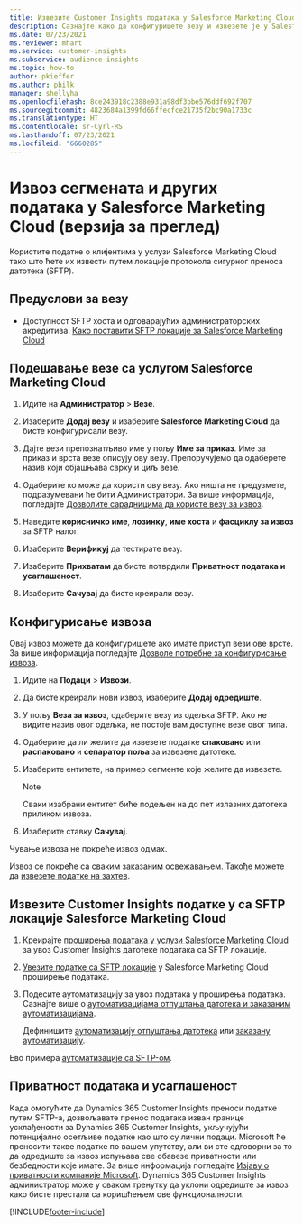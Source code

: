 ```yaml
---
title: Извезите Customer Insights података у Salesforce Marketing Cloud
description: Сазнајте како да конфигуришете везу и извезете је у Salesforce Marketing Cloud.
ms.date: 07/23/2021
ms.reviewer: mhart
ms.service: customer-insights
ms.subservice: audience-insights
ms.topic: how-to
author: pkieffer
ms.author: philk
manager: shellyha
ms.openlocfilehash: 8ce243918c2388e931a98df3bbe576ddf692f707
ms.sourcegitcommit: 4823684a1399fd66ffecfce21735f2bc90a1733c
ms.translationtype: HT
ms.contentlocale: sr-Cyrl-RS
ms.lasthandoff: 07/23/2021
ms.locfileid: "6660285"
---
```

# <a name="export-segments-and-other-data-to-salesforce-marketing-cloud-preview"></a>Извоз сегмената и других података у Salesforce Marketing Cloud (верзија за преглед)

Користите податке о клијентима у услузи Salesforce Marketing Cloud тако што ћете их извести путем локације протокола сигурног преноса датотека (SFTP).

## <a name="prerequisites-for-connection"></a>Предуслови за везу

- Доступност SFTP хоста и одговарајућих администраторских акредитива. [Како поставити SFTP локације за Salesforce Marketing Cloud](https://help.salesforce.com/articleView?id=sf.mc_es_configure_enhanced_ftp.htm&type=5) 

## <a name="set-up-the-connection-to-salesforce-marketing-cloud"></a>Подешавање везе са услугом Salesforce Marketing Cloud

1. Идите на **Администратор** > **Везе**.

1. Изаберите **Додај везу** и изаберите **Salesforce Marketing Cloud** да бисте конфигурисали везу.

1. Дајте вези препознатљиво име у пољу **Име за приказ**. Име за приказ и врста везе описују ову везу. Препоручујемо да одаберете назив који објашњава сврху и циљ везе.

1. Одаберите ко може да користи ову везу. Ако ништа не предузмете, подразумевани ће бити Администратори. За више информација, погледајте [Дозволите сарадницима да користе везу за извоз](connections.md#allow-contributors-to-use-a-connection-for-exports).

1. Наведите **корисничко име**, **лозинку**, **име хоста** и **фасциклу за извоз** за SFTP налог.

1. Изаберите **Верификуј** да тестирате везу.

1. Изаберите **Прихватам** да бисте потврдили **Приватност података и усаглашеност**.

1. Изаберите **Сачувај** да бисте креирали везу.

## <a name="configure-an-export"></a>Конфигурисање извоза

Овај извоз можете да конфигуришете ако имате приступ вези ове врсте. За више информација погледајте [Дозволе потребне за конфигурисање извоза](export-destinations.md#set-up-a-new-export).

1. Идите на **Подаци** > **Извози**.

1. Да бисте креирали нови извоз, изаберите **Додај одредиште**.

1. У пољу **Веза за извоз**, одаберите везу из одељка SFTP. Ако не видите назив овог одељка, не постоје вам доступне везе овог типа.

1. Одаберите да ли желите да извезете податке **спаковано** или **распаковано** и **сепаратор поља** за извезене датотеке.

1. Изаберите ентитете, на пример сегменте које желите да извезете.

   > [!NOTE]
   > Сваки изабрани ентитет биће подељен на до пет излазних датотека приликом извоза. 

1. Изаберите ставку **Сачувај**.

Чување извоза не покреће извоз одмах.

Извоз се покреће са сваким [заказаним освежавањем](system.md#schedule-tab). Такође можете да [извезете податке на захтев](export-destinations.md#run-exports-on-demand). 

## <a name="import-customer-insights-data-from-sftp-location-to-salesforce-marketing-cloud"></a>Извезите Customer Insights податке у са SFTP локације Salesforce Marketing Cloud

1. Креирајте [проширења података у услузи Salesforce Marketing Cloud](https://help.salesforce.com/articleView?id=sf.mc_es_create_data_extension.htm&type=5) за увоз Customer Insights датотеке података са SFTP локације.

2. [Увезите податке са SFTP локације](https://help.salesforce.com/articleView?id=sf.mc_es_import_data_extension_classic.htm&type=5) у Salesforce Marketing Cloud проширење података. 

3. Подесите аутоматизацију за увоз података у проширења података. Сазнајте више о [аутоматизацијама отпуштања датотека и заказаним аутоматизацијама](https://help.salesforce.com/articleView?id=sf.mc_as_triggered_automations.htm&type=5).

   Дефинишите [аутоматизацију отпуштања датотека](https://help.salesforce.com/articleView?id=sf.mc_as_define_a_triggered_automation.htm&type=5) или [заказану аутоматизацију](https://help.salesforce.com/articleView?id=sf.mc_as_define_a_scheduled_automation.htm&type=5). 

Ево примера [аутоматизације са SFTP-ом](https://help.salesforce.com/articleView?id=sf.mc_as_ftp_and_triggered_automation_scenario.htm&type=5).

## <a name="data-privacy-and-compliance"></a>Приватност података и усаглашеност

Када омогућите да Dynamics 365 Customer Insights преноси податке путем SFTP-а, дозвољавате пренос података изван границе усклађености за Dynamics 365 Customer Insights, укључујући потенцијално осетљиве податке као што су лични подаци. Microsoft ће преносити такве податке по вашем упутству, али ви сте одговорни за то да одредиште за извоз испуњава све обавезе приватности или безбедности које имате. За више информација погледајте [Изјаву о приватности компаније Microsoft](https://go.microsoft.com/fwlink/?linkid=396732).
Dynamics 365 Customer Insights администратор може у сваком тренутку да уклони одредиште за извоз како бисте престали са коришћењем ове функционалности.

[!INCLUDE[footer-include](../includes/footer-banner.md)]
